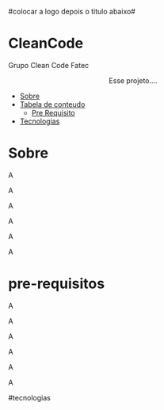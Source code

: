 
#colocar a logo depois o titulo abaixo#





# CleanCode
Grupo Clean Code Fatec




<p align ="center"> Esse projeto....</p>

+ [Sobre](#Sobre)
+ [Tabela de conteudo](#tabela-de-conteudo)
    + [Pre Requisito](#pre-requisitos)
+ [Tecnologias](#tecnologias)
    
# Sobre
<p>A</>
<p>A</>
<p>A</>
<p>A</>
<p>A</>
<p>A</>

# pre-requisitos
<p>A</>
<p>A</>
<p>A</>
<p>A</>
<p>A</>
<p>A</>

#tecnologias
  
